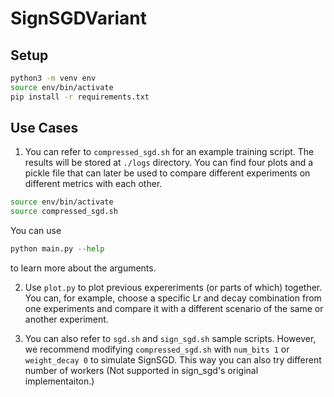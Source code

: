 # SignSGDVariant

## Setup
```bash
python3 -m venv env
source env/bin/activate
pip install -r requirements.txt
```
## Use Cases
1. You can refer to `compressed_sgd.sh` for an example training script. The results will be stored at `./logs` directory. You can find four plots and a pickle file that can later be used to compare different experiments on different metrics with each other.
```bash
source env/bin/activate
source compressed_sgd.sh
```
You can use 
```Python
python main.py --help
```
to learn more about the arguments.

2. Use `plot.py` to plot previous expereriments (or parts of which) together. You can, for example, choose a specific Lr and decay combination from one experiments and compare it with a different scenario of the same or another experiment.

3. You can also refer to `sgd.sh` and `sign_sgd.sh` sample scripts. However, we recommend modifying `compressed_sgd.sh` with `num_bits 1` or `weight_decay 0` to simulate SignSGD. This way you can also try different number of workers (Not supported in sign_sgd's original implementaiton.)